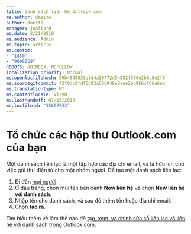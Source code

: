 ```yaml
---
title: Danh sách liên hệ Outlook.com
ms.author: daeite
author: daeite
manager: joallard
ms.date: 3/21/2019
ms.audience: Admin
ms.topic: article
ms.custom:
- "1850"
- "9000258"
ROBOTS: NOINDEX, NOFOLLOW
localization_priority: Normal
ms.openlocfilehash: 59b4845833a8d4a50772d54852f500e2b8c8e2f6
ms.sourcegitcommit: 42f0dc9fdf5b93a68b048e8aee2eb9b6cf66a6eb
ms.translationtype: MT
ms.contentlocale: vi-VN
ms.lasthandoff: 07/15/2019
ms.locfileid: "35697033"
---
```

# <a name="organizing-your-outlookcom-mailbox"></a>Tổ chức các hộp thư Outlook.com của bạn

Một danh sách liên lạc là một tập hợp các địa chỉ email, và là hữu ích cho việc gửi thư điện tử cho một nhóm người. Để tạo một danh sách liên lạc:

1. Đi đến [mọi người](https://outlook.live.com/people/).
1. Ở đầu trang, chọn mũi tên bên cạnh **New liên hệ** và chọn **New liên hệ với danh sách**.
1. Nhập tên cho danh sách, và sau đó thêm tên hoặc địa chỉ email.
1. Chọn **tạo ra**.

Tìm hiểu thêm về làm thế nào để [tạo, xem, và chỉnh sửa số liên lạc và liên hệ với danh sách trong Outlook.com](https://support.office.com/article/5b909158-036e-4820-92f7-2a27f57b9f01?wt.mc_id=Office_Outlook_com_Alchemy).